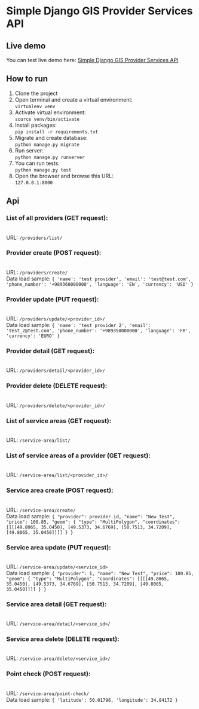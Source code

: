 # Simple Django GIS Provider Services API
## Live demo
You can test live demo here: [Simple Django GIS Provider Services API](https://mozio-dev.ir)
## How to run
1. Clone the project
2. Open terminal and create a virtual environment:
<br />```virtualenv venv```
3. Activate virtual environment:
<br />```source venv/bin/activate```
4. Install packages:
<br />```pip install -r requirements.txt```
5. Migrate and create database:
<br />```python manage.py migrate```
6. Run server:
<br />```python manage.py runserver```
7. You can run tests:
<br />```python manage.py test```
8. Open the browser and browse this URL:
<br />```127.0.0.1:8000```
## Api
### List of all providers (GET request):
<br />URL: ```/providers/list/```
### Provider create (POST request):
<br />URL: ```/providers/create/```
<br />Data load sample: ```{
            'name': 'test provider',
            'email': 'test@test.com',
            'phone_number': '+989360000000',
            'language': 'EN',
            'currency': 'USD'
        }```
### Provider update (PUT request):
<br />URL: ```/providers/update/<provider_id>/```
<br />Data load sample: ```{
            'name': 'test provider 2',
            'email': 'test_2@test.com',
            'phone_number': '+989350000000',
            'language': 'FR',
            'currency': 'EURO'
        }```
### Provider detail (GET request):
<br />URL: ```/providers/detail/<provider_id>/```
### Provider delete (DELETE request):
<br />URL: ```/providers/delete/<provider_id>/```
### List of service areas (GET request):
<br />URL: ```/service-area/list/```
### List of service areas of a provider (GET request):
<br />URL: ```/service-area/list/<provider_id>/```
### Service area create (POST request):
<br />URL: ```/service-area/create/```
<br />Data load sample: ```{
            "provider": provider.id,
            "name": "New Test",
            "price": 100.85,
            "geom": {
                "type": "MultiPolygon",
                "coordinates": [[[[49.8065, 35.0450], [49.5373, 34.6769], [50.7513, 34.7209], [49.8065, 35.0450]]]]
            }
        }```
### Service area update (PUT request):
<br />URL: ```/service-area/update/<service_id>```
<br />Data load sample: ```{
            "provider": 1,
            "name": "New Test",
            "price": 100.85,
            "geom": {
                "type": "MultiPolygon",
                "coordinates": [[[[49.8065, 35.0450], [49.5373, 34.6769], [50.7513, 34.7209], [49.8065, 35.0450]]]]
            }
        }```
### Service area detail (GET request):
<br />URL: ```/service-area/detail/<service_id>/```
### Service area delete (DELETE request):
<br />URL: ```/service-area/delete/<service_id>/```
### Point check (POST request):
<br />URL: ```/service-area/point-check/```
<br />Data load sample: ```{
            'latitude': 50.01796,
            'longitude': 34.84172
        }```
